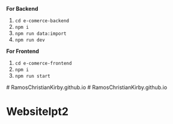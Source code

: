 
**For Backend**
 1. `cd e-comerce-backend`
 2. `npm i`
 3. `npm run data:import`
 4. `npm run dev`

**For Frontend**

 1. `cd e-comerce-frontend`
 2. `npm i`
 3. `npm run start`

#   R a m o s C h r i s t i a n K i r b y . g i t h u b . i o  
 # RamosChristianKirby.github.io
# WebsiteIpt2
